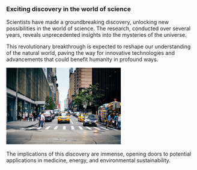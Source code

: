 ### Exciting discovery in the world of science

Scientists have made a groundbreaking discovery, unlocking new possibilities in the world of science. The research, conducted over several years, reveals unprecedented insights into the mysteries of the universe.

This revolutionary breakthrough is expected to reshape our understanding of the natural world, paving the way for innovative technologies and advancements that could benefit humanity in profound ways.

![Scientific Discovery](images/img-1.png)

The implications of this discovery are immense, opening doors to potential applications in medicine, energy, and environmental sustainability.